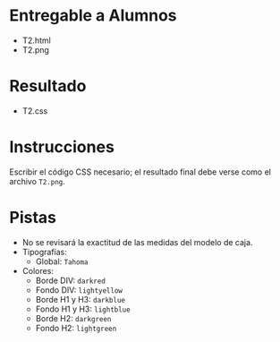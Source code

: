 # Entregable a Alumnos
- T2.html
- T2.png

# Resultado
- T2.css

# Instrucciones
Escribir el código CSS necesario; el resultado final debe verse como el archivo
`T2.png`.

# Pistas
- No se revisará la exactitud de las medidas del modelo de caja.
- Tipografías:
    - Global: `Tahoma`
- Colores:
    - Borde DIV: `darkred`
    - Fondo DIV: `lightyellow`
    - Borde H1 y H3: `darkblue`
    - Fondo H1 y H3: `lightblue`
    - Borde H2: `darkgreen`
    - Fondo H2: `lightgreen`
